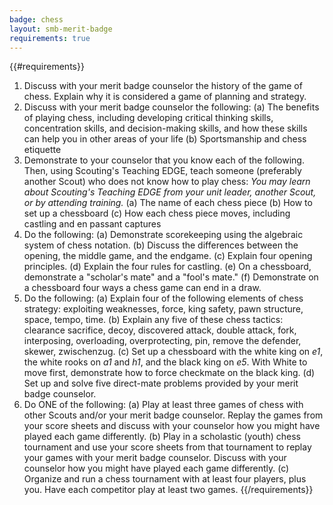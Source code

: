 ```yaml
---
badge: chess
layout: smb-merit-badge
requirements: true
---
```


{{#requirements}}
1. Discuss with your merit badge counselor the history of the game of chess. Explain why it is considered a game of planning and strategy.
2. Discuss with your merit badge counselor the following:
    (a) The benefits of playing chess, including developing critical thinking skills, concentration skills, and decision-making skills, and how these skills can help you in other areas of your life
    (b) Sportsmanship and chess etiquette
3. Demonstrate to your counselor that you know each of the following. Then, using Scouting's Teaching EDGE, teach someone (preferably another Scout) who does not know how to play chess:
    *You may learn about Scouting's Teaching EDGE from your unit leader, another Scout, or by attending training.*
    (a) The name of each chess piece
    (b) How to set up a chessboard
    (c) How each chess piece moves, including castling and en passant captures
4. Do the following:
    (a) Demonstrate scorekeeping using the algebraic system of chess notation.
    (b) Discuss the differences between the opening, the middle game, and the endgame.
    (c) Explain four opening principles.
    (d) Explain the four rules for castling.
    (e) On a chessboard, demonstrate a "scholar's mate" and a "fool's mate."
    (f) Demonstrate on a chessboard four ways a chess game can end in a draw.
5. Do the following:
    (a) Explain four of the following elements of chess strategy: exploiting weaknesses, force, king safety, pawn structure, space, tempo, time.
    (b) Explain any five of these chess tactics: clearance sacrifice, decoy, discovered attack, double attack, fork, interposing, overloading, overprotecting, pin, remove the defender, skewer, zwischenzug.
    (c) Set up a chessboard with the white king on *e1*, the white rooks on *a1* and *h1*, and the black king on *e5*. With White to move first, demonstrate how to force checkmate on the black king.
    (d) Set up and solve five direct-mate problems provided by your merit badge counselor.
6. Do ONE of the following:
    (a) Play at least three games of chess with other Scouts and/or your merit badge counselor. Replay the games from your score sheets and discuss with your counselor how you might have played each game differently.
    (b) Play in a scholastic (youth) chess tournament and use your score sheets from that tournament to replay your games with your merit badge counselor. Discuss with your counselor how you might have played each game differently.
    (c) Organize and run a chess tournament with at least four players, plus you. Have each competitor play at least two games.
{{/requirements}}
